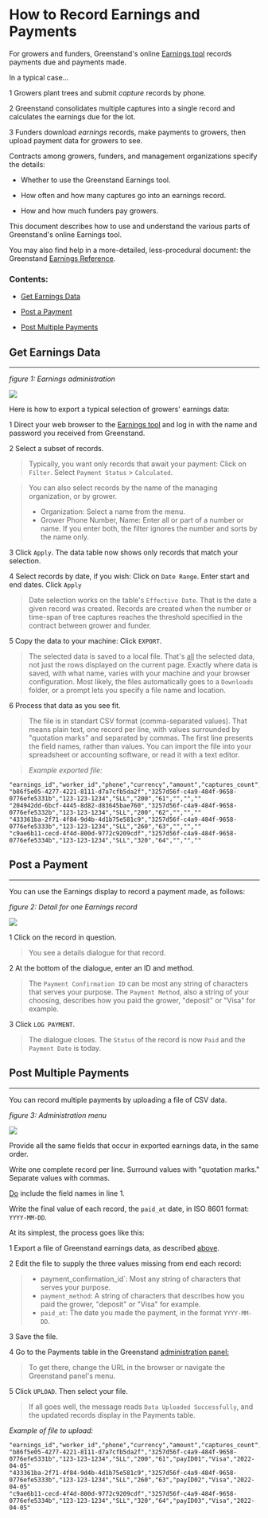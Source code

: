 How to Record Earnings and Payments
==============================

For growers and funders, Greenstand's online [Earnings tool](https://admin.treetracker.org/earnings) records payments due and payments made.

In a typical case...

1 Growers plant trees and submit *capture* records by phone.

2 Greenstand consolidates multiple captures into a single record and calculates the earnings due for the lot.

3 Funders download *earnings* records, make payments to growers, then upload payment data for growers to see.

Contracts among growers, funders, and management organizations specify the details:

- Whether to use the Greenstand Earnings tool.

- How often and how many captures go into an earnings record.

- How and how much funders pay growers.

This document describes how to use and understand the various parts of Greenstand's online Earnings tool.

You may also find help in a more-detailed, less-procedural document: the Greenstand [Earnings Reference](earningsref.md).

### Contents:

- [Get Earnings Data](#get-earnings-data)

- [Post a Payment](#post-a-payment)

- [Post Multiple Payments](#post-multiple-payments)

## Get Earnings Data
------------------------

*figure 1: Earnings administration*

<img src='pix/admin-earns-760.png'/>

Here is how to export a typical selection of growers' earnings data:

1 Direct your web browser to the [Earnings tool](https://admin.treetracker.org/earnings) and log in with the name and password you received from Greenstand.

2 Select a subset of records.
> Typically, you want only records that await your payment: Click on `Filter`. Select `Payment Status` > `Calculated`. 

> You can also select records by the name of the managing organization, or by grower.
> - Organization: Select a name from the menu.
> - Grower Phone Number, Name: Enter all or part of a number or name. If you enter both, the filter ignores the number and sorts by the name only.

3 Click `Apply`. The data table now shows only records that match your selection.

4 Select records by date, if you wish: Click on `Date Range`. Enter start and end dates. Click `Apply`
> Date selection works on the table's `Effective Date`. That is the date a given record was created.
> Records are created when the number or time-span of tree captures reaches the threshold specified in the contract between grower and funder.

5 Copy the data to your machine: Click `EXPORT`.
> The selected data is saved to a local file. That's <u>all</u> the selected data, not just the rows displayed on the current page.
> Exactly where data is saved, with what name, varies with your machine and your browser configuration.
> Most likely, the files automatically goes to a `Downloads` folder, or a prompt lets you specify a file name and location.

6 Process that data as you see fit.
> The file is in standart CSV format (comma-separated values). 
> That means plain text, one record per line, with values surrounded by "quotation marks" and separated by commas.
> The first line presents the field names, rather than values.
> You can import the file into your spreadsheet or accounting software, or read it with a text editor.

> *Example exported file:*

```
"earnings_id","worker_id","phone","currency","amount","captures_count","payment_confirmation_id","payment_method","paid_at"
"b86f5e05-4277-4221-8111-d7a7cfb5da2f","3257d56f-c4a9-484f-9658-0776efe5331b","123-123-1234","SLL","200","61","","",""
"204942dd-6bcf-4445-8d82-d83645bae760","3257d56f-c4a9-484f-9658-0776efe5332b","123-123-1234","SLL","200","62","","",""
"433361ba-2f71-4f84-9d4b-4d1b75e581c9","3257d56f-c4a9-484f-9658-0776efe5333b","123-123-1234","SLL","260","63","","",""
"c9ae6b11-cecd-4f4d-800d-9772c9209cdf","3257d56f-c4a9-484f-9658-0776efe5334b","123-123-1234","SLL","320","64","","",""
```

## Post a Payment
----------------------
You can use the Earnings display to record a payment made, as follows:

*figure 2: Detail for one Earnings record*

<img src='pix/admin-earns-details.png'/>

1 Click on the record in question.
> You see a details dialogue for that record.

2 At the bottom of the dialogue, enter an ID and method.
> The `Payment Confirmation ID` can be most any string of characters that serves your purpose.
> The `Payment Method`, also a string of your choosing, describes how you paid the grower, "deposit" or "Visa" for example.

3 Click `LOG PAYMENT`.
> The dialogue closes. The `Status` of the record is now `Paid` and the `Payment Date` is today.

## Post Multiple Payments
------------------------------
You can record multiple payments by uploading a file of CSV data.

*figure 3: Administration menu*

<img src='pix/admin-menu.png'/>

Provide all the same fields that occur in exported earnings data, in the same order.  

Write one complete record per line. Surround values with "quotation marks." Separate values with commas.

<ins>Do</ins> include the field names in line 1.

Write the final value of each record, the `paid_at` date, in ISO 8601 format: `YYYY-MM-DD`.

At its simplest, the process goes like this:

1 Export a file of Greenstand earnings data, as described [above](#get-earnings-data).

2 Edit the file to supply the three values missing from end each record: 
> - payment_confirmation_id`: Most any string of characters that serves your purpose.
> - `payment_method`: A string of characters that describes how you paid the grower, "deposit" or "Visa" for example.
> - `paid_at`: The date you made the payment, in the format `YYYY-MM-DD`.

3 Save the file.

4 Go to the Payments table in the Greenstand [administration panel:](https://admin.treetracker.org/payments)
> To get there, change the URL in the browser or navigate the Greenstand panel's menu.

5 Click `UPLOAD`. Then select your file.
> If all goes well, the message reads `Data Uploaded Successfully`, and the updated records display in the Payments table.

*Example of file to upload:*

```
"earnings_id","worker_id","phone","currency","amount","captures_count","payment_confirmation_id","payment_method","paid_at"
"b86f5e05-4277-4221-8111-d7a7cfb5da2f","3257d56f-c4a9-484f-9658-0776efe5331b","123-123-1234","SLL","200","61","payID01","Visa","2022-04-05"
"433361ba-2f71-4f84-9d4b-4d1b75e581c9","3257d56f-c4a9-484f-9658-0776efe5333b","123-123-1234","SLL","260","63","payID02","Visa","2022-04-05"
"c9ae6b11-cecd-4f4d-800d-9772c9209cdf","3257d56f-c4a9-484f-9658-0776efe5334b","123-123-1234","SLL","320","64","payID03","Visa","2022-04-05"
```
